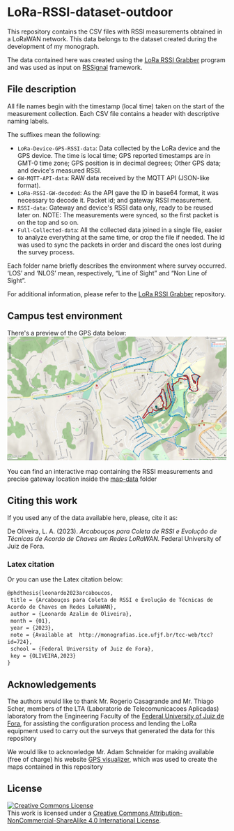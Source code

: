 # LoRa-RSSI-dataset-outdoor

This repository contains the CSV files with RSSI measurements obtained in a LoRaWAN network. This data belongs to the dataset created during the development of my monograph.

The data contained here was created using the [LoRa RSSI Grabber](https://github.com/oliveiraleo/LoRa-RSSI-Grabber) program and was used as input on [RSSignal](https://github.com/oliveiraleo/RSSignal-LoRa) framework.

## File description

All file names begin with the timestamp (local time) taken on the start of the measurement collection. Each CSV file contains a header with descriptive naming labels.

The suffixes mean the following:

* `LoRa-Device-GPS-RSSI-data`: Data collected by the LoRa device and the GPS device. The time is local time; GPS reported timestamps are in GMT-0 time zone; GPS position is in decimal degrees; Other GPS data; and device's measured RSSI.
* `GW-MQTT-API-data`: RAW data received by the MQTT API (JSON-like format).
* `LoRa-RSSI-GW-decoded`: As the API gave the ID in base64 format, it was necessary to decode it. Packet id; and gateway RSSI measurement.
* `RSSI-data`: Gateway and device's RSSI data only, ready to be reused later on. NOTE: The measurements were synced, so the first packet is on the top and so on.
* `Full-Collected-data`: All the collected data joined in a single file, easier to analyze everything at the same time, or crop the file if needed. The id was used to sync the packets in order and discard the ones lost during the survey process.

Each folder name briefly describes the environment where survey occurred. ‘LOS’ and ‘NLOS’ mean, respectively, “Line of Sight” and “Non Line of Sight”.

For additional information, please refer to the [LoRa RSSI Grabber](https://github.com/oliveiraleo/LoRa-RSSI-Grabber) repository.

## Campus test environment

There's a preview of the GPS data below:![Map preview](./map-data/preview.jpg)

You can find an interactive map containing the RSSI measurements and precise gateway location inside the [map-data](./map-data/) folder

## Citing this work

If you used any of the data available here, please, cite it as:

De Oliveira, L. A. (2023). *Arcabouços para Coleta de RSSI e Evolução de Técnicas de Acordo de Chaves em Redes LoRaWAN.* Federal University of Juiz de Fora.

### Latex citation

Or you can use the Latex citation below:

```
@phdthesis{leonardo2023arcaboucos,
 title = {Arcabouços para Coleta de RSSI e Evolução de Técnicas de Acordo de Chaves em Redes LoRaWAN},
 author = {Leonardo Azalim de Oliveira},
 month = {01},
 year = {2023},
 note = {Available at  http://monografias.ice.ufjf.br/tcc-web/tcc?id=724},
 school = {Federal University of Juiz de Fora},
 key = {OLIVEIRA,2023}
}
```

## Acknowledgements

The authors would like to thank Mr. Rogerio Casagrande and Mr. Thiago Scher, members of the LTA (Laboratorio de Telecomunicacoes Aplicadas) laboratory from the Engineering Faculty of the [Federal University of Juiz de Fora](https://ufjf.br), for assisting the configuration process and lending the LoRa equipment used to carry out the surveys that generated the data for this repository

We would like to acknowledge Mr. Adam Schneider for making available (free of charge) his  website [GPS visualizer](https://www.gpsvisualizer.com/), which was used to create the maps contained in this repository

## License

<a rel="license" href="http://creativecommons.org/licenses/by-nc-sa/4.0/"><img alt="Creative Commons License" style="border-width:0" src="https://i.creativecommons.org/l/by-nc-sa/4.0/88x31.png" /></a><br />This work is licensed under a <a rel="license" href="http://creativecommons.org/licenses/by-nc-sa/4.0/">Creative Commons Attribution-NonCommercial-ShareAlike 4.0 International License</a>.

